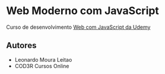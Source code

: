 # Web Moderno com JavaScript
Curso de desenvolvimento [Web com JavaScript da Udemy](https://www.udemy.com/share/1000jiBUcfcldbQH4=/)

## Autores
* Leonardo Moura Leitao
* COD3R Cursos Online
